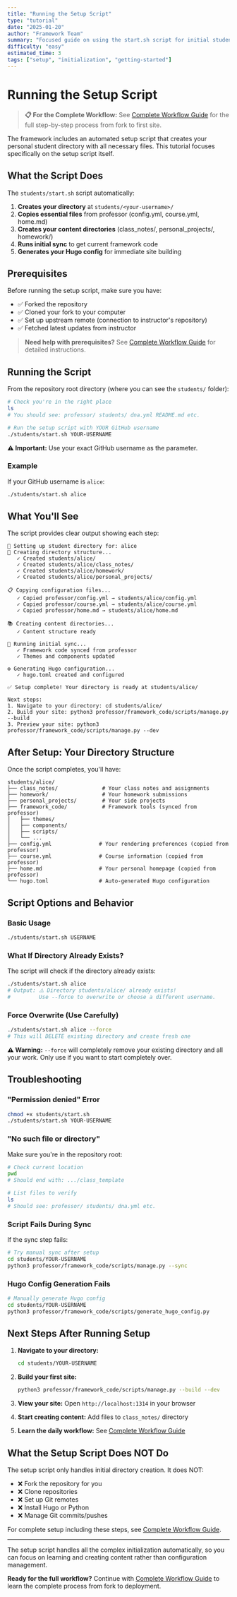```yaml
---
title: "Running the Setup Script"
type: "tutorial"
date: "2025-01-20"
author: "Framework Team"
summary: "Focused guide on using the start.sh script for initial student directory setup"
difficulty: "easy"
estimated_time: 3
tags: ["setup", "initialization", "getting-started"]
---
```


# Running the Setup Script

> **📋 For the Complete Workflow:** See [Complete Workflow Guide](01_complete_workflow_guide.md) for the full step-by-step process from fork to first site.

The framework includes an automated setup script that creates your personal student directory with all necessary files. This tutorial focuses specifically on the setup script itself.

## What the Script Does

The `students/start.sh` script automatically:

1. **Creates your directory** at `students/<your-username>/`
2. **Copies essential files** from professor (config.yml, course.yml, home.md)
3. **Creates your content directories** (class_notes/, personal_projects/, homework/)
4. **Runs initial sync** to get current framework code
5. **Generates your Hugo config** for immediate site building

## Prerequisites

Before running the setup script, make sure you have:
- ✅ Forked the repository 
- ✅ Cloned your fork to your computer
- ✅ Set up upstream remote (connection to instructor's repository)
- ✅ Fetched latest updates from instructor

> **Need help with prerequisites?** See [Complete Workflow Guide](01_complete_workflow_guide.md) for detailed instructions.

## Running the Script

From the repository root directory (where you can see the `students/` folder):

```bash
# Check you're in the right place
ls
# You should see: professor/ students/ dna.yml README.md etc.

# Run the setup script with YOUR GitHub username
./students/start.sh YOUR-USERNAME
```

**⚠️ Important:** Use your exact GitHub username as the parameter.

### Example

If your GitHub username is `alice`:

```bash
./students/start.sh alice
```

## What You'll See

The script provides clear output showing each step:

```
🚀 Setting up student directory for: alice
📁 Creating directory structure...
   ✓ Created students/alice/
   ✓ Created students/alice/class_notes/
   ✓ Created students/alice/homework/
   ✓ Created students/alice/personal_projects/

📋 Copying configuration files...
   ✓ Copied professor/config.yml → students/alice/config.yml
   ✓ Copied professor/course.yml → students/alice/course.yml
   ✓ Copied professor/home.md → students/alice/home.md

📚 Creating content directories...
   ✓ Content structure ready

🔄 Running initial sync...
   ✓ Framework code synced from professor
   ✓ Themes and components updated

⚙️ Generating Hugo configuration...
   ✓ hugo.toml created and configured

✅ Setup complete! Your directory is ready at students/alice/

Next steps:
1. Navigate to your directory: cd students/alice/
2. Build your site: python3 professor/framework_code/scripts/manage.py --build
3. Preview your site: python3 professor/framework_code/scripts/manage.py --dev
```

## After Setup: Your Directory Structure

Once the script completes, you'll have:

```
students/alice/
├── class_notes/              # Your class notes and assignments
├── homework/                 # Your homework submissions
├── personal_projects/        # Your side projects
├── framework_code/           # Framework tools (synced from professor)
│   ├── themes/
│   ├── components/
│   ├── scripts/
│   └── ...
├── config.yml               # Your rendering preferences (copied from professor)
├── course.yml               # Course information (copied from professor)
├── home.md                  # Your personal homepage (copied from professor)
└── hugo.toml                # Auto-generated Hugo configuration
```

## Script Options and Behavior

### Basic Usage
```bash
./students/start.sh USERNAME
```

### What If Directory Already Exists?
The script will check if the directory already exists:

```bash
./students/start.sh alice
# Output: ⚠️ Directory students/alice/ already exists!
#         Use --force to overwrite or choose a different username.
```

### Force Overwrite (Use Carefully)
```bash
./students/start.sh alice --force
# This will DELETE existing directory and create fresh one
```

**⚠️ Warning:** `--force` will completely remove your existing directory and all your work. Only use if you want to start completely over.

## Troubleshooting

### "Permission denied" Error
```bash
chmod +x students/start.sh
./students/start.sh YOUR-USERNAME
```

### "No such file or directory" 
Make sure you're in the repository root:
```bash
# Check current location
pwd
# Should end with: .../class_template

# List files to verify
ls
# Should see: professor/ students/ dna.yml etc.
```

### Script Fails During Sync
If the sync step fails:
```bash
# Try manual sync after setup
cd students/YOUR-USERNAME
python3 professor/framework_code/scripts/manage.py --sync
```

### Hugo Config Generation Fails
```bash
# Manually generate Hugo config
cd students/YOUR-USERNAME
python3 professor/framework_code/scripts/generate_hugo_config.py
```

## Next Steps After Running Setup

1. **Navigate to your directory:**
   ```bash
   cd students/YOUR-USERNAME
   ```

2. **Build your first site:**
   ```bash
   python3 professor/framework_code/scripts/manage.py --build --dev
   ```

3. **View your site:** Open `http://localhost:1314` in your browser

4. **Start creating content:** Add files to `class_notes/` directory

5. **Learn the daily workflow:** See [Complete Workflow Guide](01_complete_workflow_guide.md)

## What the Setup Script Does NOT Do

The setup script only handles initial directory creation. It does NOT:
- ❌ Fork the repository for you
- ❌ Clone repositories 
- ❌ Set up Git remotes
- ❌ Install Hugo or Python
- ❌ Manage Git commits/pushes

For complete setup including these steps, see [Complete Workflow Guide](01_complete_workflow_guide.md).

---

The setup script handles all the complex initialization automatically, so you can focus on learning and creating content rather than configuration management.

**Ready for the full workflow?** Continue with [Complete Workflow Guide](01_complete_workflow_guide.md) to learn the complete process from fork to deployment. 